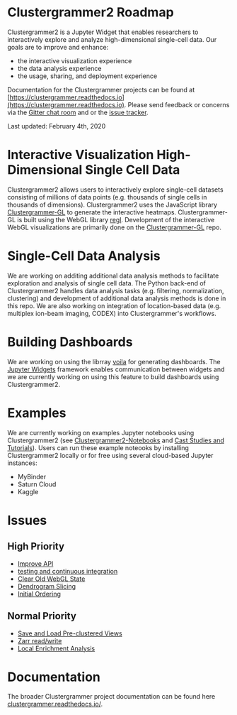 # Clustergrammer2 Roadmap

Clustergrammer2 is a Jupyter Widget that enables researchers to interactively explore and analyze high-dimensional single-cell data. Our goals are to improve and enhance:

* the interactive visualization experience
* the data analysis experience
* the usage, sharing, and deployment experience

Documentation for the Clustergrammer projects can be found at [https://clustergrammer.readthedocs.io](https://clustergrammer.readthedocs.io). Please send feedback or concerns via the [Gitter chat room](https://gitter.im/clustergrammer2) and or the [issue tracker](https://github.com/ismms-himc/clustergrammer2/issues).

Last updated: February 4th, 2020

# Interactive Visualization High-Dimensional Single Cell Data
Clustergrammer2 allows users to interactively explore single-cell datasets consisting of millions of data points (e.g. thousands of single cells in thousands of dimensions). Clustergrammer2 uses the JavaScript library [Clustergrammer-GL](https://github.com/ismms-himc/clustergrammer-gl) to generate the interactive heatmaps. Clustergrammer-GL is built using the WebGL library [regl](https://github.com/regl-project/regl). Development of the interactive WebGL visualizations are primarily done on the [Clustergrammer-GL](https://github.com/ismms-himc/clustergrammer-gl) repo.

# Single-Cell Data Analysis
We are working on additing additional data analysis methods to facilitate exploration and analysis of single cell data. The Python back-end of Clustergrammer2 handles data analysis tasks (e.g. filtering, normalization, clustering) and development of additional data analysis methods is done in this repo. We are also working on integration of location-based data (e.g. multiplex ion-beam imaging, CODEX) into Clustergrammer's workflows.

# Building Dashboards
We are working on using the librray [voila](https://github.com/QuantStack/voila) for generating dashboards. The [Jupyter Widgets](https://github.com/jupyter-widgets) framework enables communication between widgets and we are currently working on using this feature to build dashboards using Clustergrammer2.

# Examples
We are currently working on examples Jupyter notebooks using Clustergrammer2 (see [Clustergrammer2-Notebooks](https://github.com/ismms-himc/clustergrammer2-notebooks) and [Cast Studies and Tutorials](https://clustergrammer.readthedocs.io/case_studies.html)). Users can run these example noteooks by installing Clustergrammer2 locally or for free using several cloud-based Jupyter instances:
* MyBinder
* Saturn Cloud
* Kaggle

# Issues
## High Priority
* [Improve API](https://github.com/ismms-himc/clustergrammer2/issues/34)
* [testing and continuous integration](https://github.com/ismms-himc/clustergrammer2/issues/30)
* [Clear Old WebGL State](https://github.com/ismms-himc/clustergrammer2/issues/5)
* [Dendrogram Slicing](https://github.com/ismms-himc/clustergrammer2/issues/49)
* [Initial Ordering](https://github.com/ismms-himc/clustergrammer2/issues/1)

## Normal Priority
* [Save and Load Pre-clustered Views](https://github.com/ismms-himc/clustergrammer2/issues/40)
* [Zarr read/write](https://github.com/ismms-himc/clustergrammer2/issues/38)
* [Local Enrichment Analysis](https://github.com/ismms-himc/clustergrammer2/issues/10)

# Documentation
The broader Clustergrammer project documentation can be found here [clustergrammer.readthedocs.io/](https://clustergrammer.readthedocs.io/).
